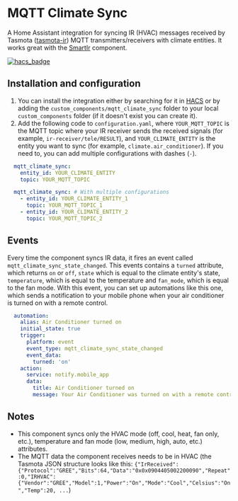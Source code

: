 # MQTT Climate Sync
A Home Assistant integration for syncing IR (HVAC) messages received by Tasmota ([tasmota-ir](https://github.com/arendst/Tasmota/wiki/Tasmota-IR)) MQTT transmitters/receivers with climate entities. It works great with the [SmartIr](https://github.com/smartHomeHub/SmartIR) component.

[![hacs_badge](https://img.shields.io/badge/HACS-Default-orange.svg)](https://github.com/custom-components/hacs)

## Installation and configuration
  1. You can install the integration either by searching for it in [HACS](https://hacs.xyz) or by adding the `custom_components/mqtt_climate_sync` folder to your local `custom_components` folder (if it doesn't exist you can create it).
  2. Add the following code to `configuration.yaml`, where `YOUR_MQTT_TOPIC` is the MQTT topic where your IR receiver sends the received signals (for example, `ir-receiver/tele/RESULT`), and `YOUR_CLIMATE_ENTITY` is the entity you want to sync (for example, `climate.air_conditioner`). If you need to, you can add multiple configurations with dashes (`-`).
```yaml
  mqtt_climate_sync:
    entity_id: YOUR_CLIMATE_ENTITY
    topic: YOUR_MQTT_TOPIC
```
```yaml
  mqtt_climate_sync: # With multiple configurations
    - entity_id: YOUR_CLIMATE_ENTITY_1
      topic: YOUR_MQTT_TOPIC_1
    - entity_id: YOUR_CLIMATE_ENTITY_2
      topic: YOUR_MQTT_TOPIC_2
```

## Events
Every time the component syncs IR data, it fires an event called `mqtt_climate_sync_state_changed`. This events contains a `turned` attribute, which returns `on` or `off`, `state` which is equal to the climate entity's state, `temperature`, which is equal to the temperature and `fan_mode`, which is equal to the fan mode. With this event, you can set up automations like this one, which sends a notification to your mobile phone when your air conditioner is turned on with a remote control.
  ```yaml
    automation:
      alias: Air Conditioner turned on
      initial_state: true
      trigger:
        platform: event
        event_type: mqtt_climate_sync_state_changed
        event_data:
          turned: 'on'
      action:
        service: notify.mobile_app
        data:
          title: Air Conditioner turned on
          message: Your Air Conditioner was turned on with a remote control
  ```

## Notes
  * This component syncs only the HVAC mode (off, cool, heat, fan only, etc.), temperature and fan mode (low, medium, high, auto, etc.) attributes.
  * The MQTT data the component receives needs to be in HVAC (the Tasmota JSON structure looks like this: `{"IrReceived":{"Protocol":"GREE","Bits":64,"Data":"0x0x0904405002200090","Repeat":0,"IRHVAC":{"Vendor":"GREE","Model":1,"Power":"On","Mode":"Cool","Celsius":"On","Temp":20, ...`)
